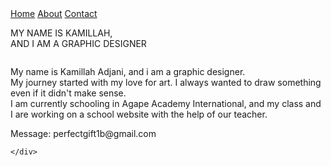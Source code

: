 <!DOCTYPE html>
<html lang="en">
<head>
    <meta charset="UTF-8">
    <meta name="viewport" content="width=device-width, initial-scale=1.0">
    <link rel="stylesheet" href="style.css">
    <title>Document</title>
</head>
<body>
    <div class="background">
        <img src="images/istockphoto-2163017498-1024x1024.jpg" alt="">
    </div>
    <div class="hero">
        <div class="nav">
            <a href="#home">Home</a>
            <a href="#about">About</a>
            <a href="#contact">Contact</a>
        </div>
        <div class="img">
            <img src="images/kamillah.jpg" alt="">
           <p> MY NAME IS KAMILLAH, <br>AND I AM A GRAPHIC DESIGNER</p>
        </div>
    </div>
    <div class="about">
        <img src="images/istockphoto-1224500457-1024x1024.jpg" alt="">
        <p>My name is Kamillah Adjani, and i am a graphic designer. <br> My journey started with my love for art. I always wanted to draw something even if it didn't make sense. <br>I am currently schooling in Agape Academy International, and my class and I are working on a school website with the help of our teacher.</p>
    </div>
    <div class="contact">
        <p>Message: perfectgift1b@gmail.com</p>

    </div>
</body>
</html>
